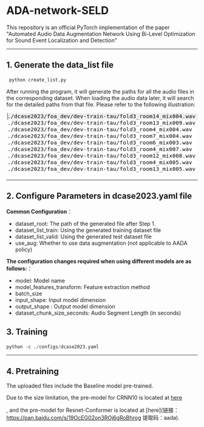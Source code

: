 # ADA-network-SELD

This repository is an official PyTorch implementation of the paper "Automated Audio Data Augmentation Network Using Bi-Level Optimization for Sound Event Localization and Detection"

------



## 1. Generate the data_list file

```python
 python create_list.py
```

After running the program, it will generate the paths for all the audio files in the corresponding dataset. When loading the audio data later, it will search for the detailed paths from that file. Please refer to the following illustration:

![image-20240715163045209](img/image-20240715163045209.png)

------

## 2. Configure Parameters in dcase2023.yaml file

**Common Configuration**：

- dataset_root: The path of the generated file after Step 1.
- dataset_list_train: Using the generated training dataset file
- dataset_list_valid: Using the generated test dataset file
- use_aug: Whether to use data augmentation (not applicable to AADA policy)

**The configuration changes required when using different models are as follows:**：

- model: Model name
- model_features_transform: Feature extraction method
- batch_size
- input_shape: Input model dimension
- output_shape : Output model dimension
- dataset_chunk_size_seconds: Audio Segment Length (in seconds)

## 3. Training

```python
python -c ./configs/dcase2023.yaml
```

------

## 4. Pretraining

The uploaded files include the Baseline model pre-trained. 

Due to the size limitation, the pre-model for CRNN10 is located at [here](https://pan.baidu.com/s/13NMMFdtfMRo04pcJuUN_sw)

, and the pre-model for Resnet-Conformer is located at [here](链接：https://pan.baidu.com/s/19OcEG02on3ROj6gRoBhrog 提取码：aada).

